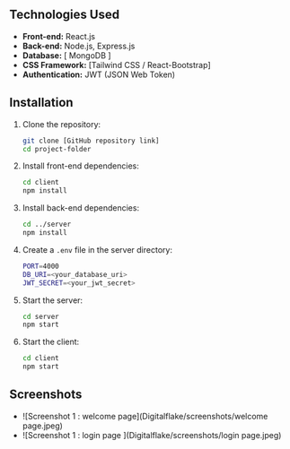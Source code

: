 
## Technologies Used
- **Front-end:** React.js
- **Back-end:** Node.js, Express.js
- **Database:** [ MongoDB ]
- **CSS Framework:** [Tailwind CSS / React-Bootstrap]
- **Authentication:** JWT (JSON Web Token)

## Installation

1. Clone the repository:
   ```bash
   git clone [GitHub repository link]
   cd project-folder
   ```

2. Install front-end dependencies:
   ```bash
   cd client
   npm install
   ```

3. Install back-end dependencies:
   ```bash
   cd ../server
   npm install
   ```

4. Create a `.env` file in the server directory:
   ```bash
   PORT=4000
   DB_URI=<your_database_uri>
   JWT_SECRET=<your_jwt_secret>
   ```

5. Start the server:
   ```bash
   cd server
   npm start
   ```

6. Start the client:
   ```bash
   cd client
   npm start
   ```

## Screenshots
- ![Screenshot 1 : welcome page](Digitalflake/screenshots/welcome page.jpeg)
- ![Screenshot 1 : login page ](Digitalflake/screenshots/login page.jpeg)
